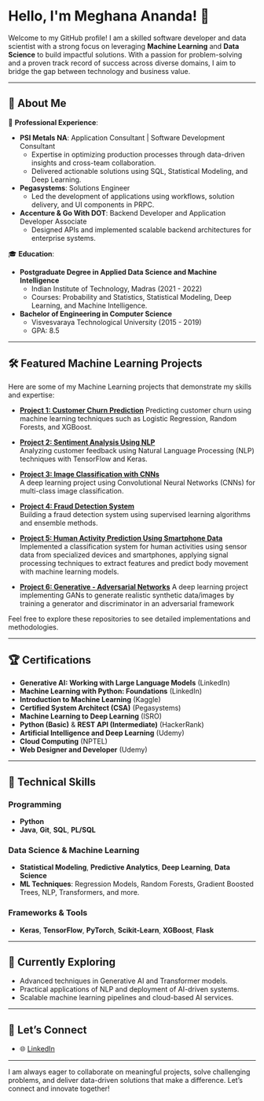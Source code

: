 # Hello, I'm Meghana Ananda! 👋

Welcome to my GitHub profile! I am a skilled software developer and data scientist with a strong focus on leveraging **Machine Learning** and **Data Science** to build impactful solutions. With a passion for problem-solving and a proven track record of success across diverse domains, I aim to bridge the gap between technology and business value.

---

## 🌟 About Me


💼 **Professional Experience**:
- **PSI Metals NA**: Application Consultant | Software Development Consultant  
  - Expertise in optimizing production processes through data-driven insights and cross-team collaboration.  
  - Delivered actionable solutions using SQL, Statistical Modeling, and Deep Learning.  
- **Pegasystems**: Solutions Engineer  
  - Led the development of applications using workflows, solution delivery, and UI components in PRPC.  
- **Accenture & Go With DOT**: Backend Developer and Application Developer Associate  
  - Designed APIs and implemented scalable backend architectures for enterprise systems.
    
🎓 **Education**:
- **Postgraduate Degree in Applied Data Science and Machine Intelligence**  
  - Indian Institute of Technology, Madras (2021 - 2022)  
  - Courses: Probability and Statistics, Statistical Modeling, Deep Learning, and Machine Intelligence.  
- **Bachelor of Engineering in Computer Science**  
  - Visvesvaraya Technological University (2015 - 2019)  
  - GPA: 8.5  

---

## 🛠️ Featured Machine Learning Projects

Here are some of my Machine Learning projects that demonstrate my skills and expertise:

- [**Project 1: Customer Churn Prediction**](https://github.com/meghana-bharadwaj/Customer-Churn-Prediction)
  Predicting customer churn using machine learning techniques such as Logistic Regression, Random Forests, and XGBoost.

- [**Project 2: Sentiment Analysis Using NLP**](https://github.com/meghana-bharadwaj/Sentiment-Analysis)  
  Analyzing customer feedback using Natural Language Processing (NLP) techniques with TensorFlow and Keras.

- [**Project 3: Image Classification with CNNs**](https://github.com/meghana-bharadwaj/CNN_cifar10_imageclassification)  
  A deep learning project using Convolutional Neural Networks (CNNs) for multi-class image classification.

- [**Project 4: Fraud Detection System**](https://github.com/yourusername/fraud-detection-ml)  
  Building a fraud detection system using supervised learning algorithms and ensemble methods.

- [**Project 5: Human Activity Prediction Using Smartphone Data**](https://github.com/meghana-bharadwaj/Human-Activity-Recognition-using-Smartphone-Data)  
  Implemented a classification system for human activities using sensor data from specialized devices and smartphones, applying signal processing techniques to extract features and predict body movement with machine learning models.
- [**Project 6: Generative - Adversarial Networks**](https://github.com/meghana-bharadwaj/generative-adversarial-networks)
  A deep learning project implementing GANs to generate realistic synthetic data/images by training a generator and discriminator in an adversarial framework

Feel free to explore these repositories to see detailed implementations and methodologies.

---

## 🏆 Certifications
- **Generative AI: Working with Large Language Models** (LinkedIn)  
- **Machine Learning with Python: Foundations** (LinkedIn)  
- **Introduction to Machine Learning** (Kaggle)  
- **Certified System Architect (CSA)** (Pegasystems)  
- **Machine Learning to Deep Learning** (ISRO)  
- **Python (Basic)** & **REST API (Intermediate)** (HackerRank)  
- **Artificial Intelligence and Deep Learning** (Udemy)  
- **Cloud Computing** (NPTEL)  
- **Web Designer and Developer** (Udemy)  

---

## 🔧 Technical Skills

### Programming
- **Python**   
- **Java**, **Git**, **SQL**, **PL/SQL**

### Data Science & Machine Learning
- **Statistical Modeling**, **Predictive Analytics**, **Deep Learning**, **Data Science**  
- **ML Techniques**: Regression Models, Random Forests, Gradient Boosted Trees, NLP, Transformers, and more.

### Frameworks & Tools
- **Keras**, **TensorFlow**, **PyTorch**, **Scikit-Learn**, **XGBoost**, **Flask**

---

## 🌱 Currently Exploring
- Advanced techniques in Generative AI and Transformer models.  
- Practical applications of NLP and deployment of AI-driven systems.  
- Scalable machine learning pipelines and cloud-based AI services.

---

## 🤝 Let’s Connect
- 🌐 [LinkedIn](https://www.linkedin.com/in/meghana-ananda/)  
---

I am always eager to collaborate on meaningful projects, solve challenging problems, and deliver data-driven solutions that make a difference. Let’s connect and innovate together!
